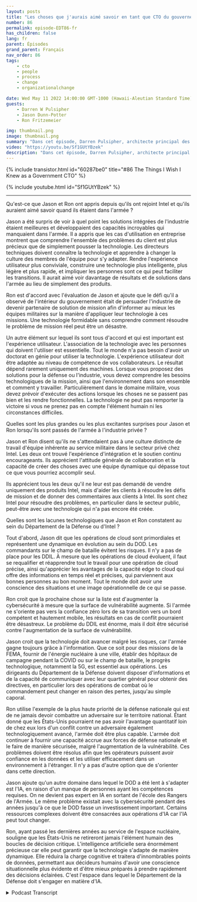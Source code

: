 ```yaml
---
layout: posts
title: "Les choses que j'aurais aimé savoir en tant que CTO du gouvernement."
number: 86
permalink: episode-EDT86-fr
has_children: false
lang: fr
parent: Épisodes
grand_parent: Français
nav_order: 86
tags:
    - cto
    - people
    - process
    - change
    - organizationalchange

date: Wed May 11 2022 14:00:00 GMT-1000 (Hawaii-Aleutian Standard Time)
guests:
    - Darren W Pulsipher
    - Jason Dunn-Potter
    - Ron Fritzemeier

img: thumbnail.png
image: thumbnail.png
summary: "Dans cet épisode, Darren Pulsipher, architecte principal des solutions, secteur public, chez Intel, accueille les invités spéciaux Jason Dunn-Potter, ancien officier en chef des mandats d'officier, US Army, et Ron Fritzemeier, ancien contre-amiral, US Navy. Les deux occupent désormais depuis cinq mois des postes d'architectes de solutions et de spécialistes de mission au sein de l'équipe du département de la défense d'Intel."
video: "https://youtu.be/Sf1GUtYBzek"
description: "Dans cet épisode, Darren Pulsipher, architecte principal des solutions, secteur public, chez Intel, accueille les invités spéciaux Jason Dunn-Potter, ancien officier en chef des mandats d'officier, US Army, et Ron Fritzemeier, ancien contre-amiral, US Navy. Les deux occupent désormais depuis cinq mois des postes d'architectes de solutions et de spécialistes de mission au sein de l'équipe du département de la défense d'Intel."
---
```


<div>
{% include transistor.html id="60287be0" title="#86 The Things I Wish I Knew as a Government CTO" %}

{% include youtube.html id="Sf1GUtYBzek" %}
</div>

---

Qu'est-ce que Jason et Ron ont appris depuis qu'ils ont rejoint Intel et qu'ils auraient aimé savoir quand ils étaient dans l'armée ?

Jason a été surpris de voir à quel point les solutions intégrées de l'industrie étaient meilleures et développaient des capacités incroyables qui manquaient dans l'armée. Il a appris que les cas d'utilisation en entreprise montrent que comprendre l'ensemble des problèmes du client est plus précieux que de simplement pousser la technologie. Les directeurs techniques doivent connaître la technologie et apprendre à changer la culture des membres de l'équipe pour s'y adapter. Rendre l'expérience utilisateur plus conviviale, construire une technologie plus intelligente, plus légère et plus rapide, et impliquer les personnes sont ce qui peut faciliter les transitions. Il aurait aimé voir davantage de résultats et de solutions dans l'armée au lieu de simplement des produits.

Ron est d'accord avec l'évaluation de Jason et ajoute que le défi qu'il a observé de l'intérieur du gouvernement était de persuader l'industrie de devenir partenaire de solution de mission afin d'informer au mieux les équipes militaires sur la manière d'appliquer leur technologie à ces missions. Une technologie formidable sans comprendre comment résoudre le problème de mission réel peut être un désastre.

Un autre élément sur lequel ils sont tous d'accord et qui est important est l'expérience utilisateur. L'association de la technologie avec les personnes qui doivent l'utiliser est essentielle. Tout le monde n'a pas besoin d'avoir un doctorat en génie pour utiliser la technologie. L'expérience utilisateur doit être adaptée au niveau de compétence de vos collaborateurs. Le résultat dépend rarement uniquement des machines. Lorsque vous proposez des solutions pour la défense ou l'industrie, vous devez comprendre les besoins technologiques de la mission, ainsi que l'environnement dans son ensemble et comment y travailler. Particulièrement dans le domaine militaire, vous devez prévoir d'exécuter des actions lorsque les choses ne se passent pas bien et les rendre fonctionnelles. La technologie ne peut pas remporter la victoire si vous ne prenez pas en compte l'élément humain ni les circonstances difficiles.

Quelles sont les plus grandes ou les plus excitantes surprises pour Jason et Ron lorsqu'ils sont passés de l'armée à l'industrie privée ?

Jason et Ron disent qu'ils ne s'attendaient pas à une culture distincte de travail d'équipe inhérente au service militaire dans le secteur privé chez Intel. Les deux ont trouvé l'expérience d'intégration et le soutien continu encourageants. Ils apprécient l'attitude générale de collaboration et la capacité de créer des choses avec une équipe dynamique qui dépasse tout ce que vous pourriez accomplir seul.

Ils apprécient tous les deux qu'il ne leur est pas demandé de vendre uniquement des produits Intel, mais d'aider les clients à résoudre les défis de mission et de donner des commentaires aux clients à Intel. Ils sont chez Intel pour résoudre des problèmes, en particulier dans le secteur public, peut-être avec une technologie qui n'a pas encore été créée.

Quelles sont les lacunes technologiques que Jason et Ron constatent au sein du Département de la Défense ou d'Intel ?

Tout d'abord, Jason dit que les opérations de cloud sont primordiales et représentent une dynamique en évolution au sein du DOD. Les commandants sur le champ de bataille évitent les risques. Il n'y a pas de place pour les DDIL. À mesure que les opérations de cloud évoluent, il faut se requalifier et réapprendre tout le travail pour une opération de cloud précise, ainsi qu'apprécier les avantages de la capacité edge to cloud qui offre des informations en temps réel et précises, qui parviennent aux bonnes personnes au bon moment. Tout le monde doit avoir une conscience des situations et une image opérationnelle de ce qui se passe.

Ron croit que la prochaine chose sur la liste est d'augmenter la cybersécurité à mesure que la surface de vulnérabilité augmente. Si l'armée ne s'oriente pas vers la confiance zéro lors de sa transition vers un bord compétent et hautement mobile, les résultats en cas de conflit pourraient être désastreux. Le problème du DDIL est énorme, mais il doit être sécurisé contre l'augmentation de la surface de vulnérabilité.

Jason croit que la technologie doit avancer malgré les risques, car l'armée gagne toujours grâce à l'information. Que ce soit pour des missions de la FEMA, fournir de l'énergie nucléaire à une ville, établir des hôpitaux de campagne pendant la COVID ou sur le champ de bataille, le progrès technologique, notamment la 5G, est essentiel aux opérations. Les dirigeants du Département de la Défense doivent disposer d'informations et de la capacité de communiquer avec leur quartier général pour obtenir des directives, en particulier lors des opérations de combat où le commandement peut changer en raison des pertes, jusqu'au simple caporal.

Ron utilise l'exemple de la plus haute priorité de la défense nationale qui est de ne jamais devoir combattre un adversaire sur le territoire national. Étant donné que les États-Unis pourraient ne pas avoir l'avantage quantitatif loin de chez eux lors d'un conflit contre un adversaire également technologiquement avancé, l'armée doit être plus capable. L'armée doit continuer à fournir une capacité accrue aux forces de défense nationale et le faire de manière sécurisée, malgré l'augmentation de la vulnérabilité. Ces problèmes doivent être résolus afin que les opérateurs puissent avoir confiance en les données et les utiliser efficacement dans un environnement à l'étranger. Il n'y a pas d'autre option que de s'orienter dans cette direction.

Jason ajoute qu'un autre domaine dans lequel le DOD a été lent à s'adapter est l'IA, en raison d'un manque de personnes ayant les compétences requises. On ne devient pas expert en IA en sortant de l'école des Rangers de l'Armée. Le même problème existait avec la cybersécurité pendant des années jusqu'à ce que le DOD fasse un investissement important. Certains ressources complexes doivent être consacrées aux opérations d'IA car l'IA peut tout changer.

Ron, ayant passé les dernières années au service de l'espace nucléaire, souligne que les États-Unis ne retireront jamais l'élément humain des boucles de décision critique. L'intelligence artificielle sera énormément précieuse car elle peut garantir que la technologie s'adapte de manière dynamique. Elle réduira la charge cognitive et traitera d'innombrables points de données, permettant aux décideurs humains d'avoir une conscience situationnelle plus évidente et d'être mieux préparés à prendre rapidement des décisions éclairées. C'est l'espace dans lequel le Département de la Défense doit s'engager en matière d'IA.



<details>
<summary> Podcast Transcript </summary>

<p></p>

</details>
